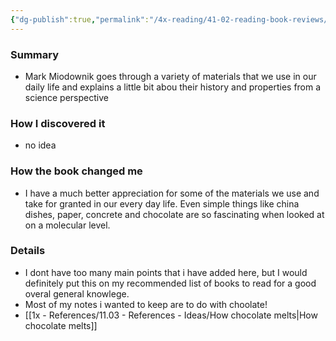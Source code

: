 ```yaml
---
{"dg-publish":true,"permalink":"/4x-reading/41-02-reading-book-reviews/stuff-matters-exploring-the-marvelous-materials-that-shape-our-man-made-world-mark-miodownik/","title":"Stuff Matters: Exploring the Marvelous Materials That Shape Our Man-Made World","dgShowBacklinks":false}
---
```



### Summary
- Mark Miodownik goes through a variety of materials that we use in our daily life and explains a little bit abou their history and properties from a science perspective

### How I discovered it
- no idea

### How the book changed me
- I have a much better appreciation for some of the materials we use and take for granted in our every day life. Even simple things like china dishes, paper, concrete and chocolate are so fascinating when looked at on a molecular level.

### Details
- I dont have too many main points that i have added here, but I would definitely put this on my recommended list of books to read for a good overal general knowlege.
- Most of my notes i wanted to keep are to do with choolate!
- [[1x - References/11.03 - References - Ideas/How chocolate melts\|How chocolate melts]]
